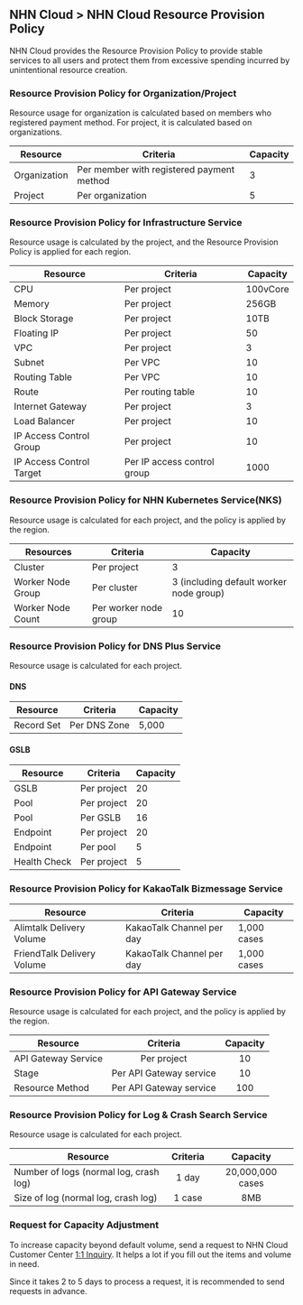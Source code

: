 ## NHN Cloud > NHN Cloud Resource Provision Policy 
NHN Cloud provides the Resource Provision Policy to provide stable services to all users and protect them from excessive spending incurred by unintentional resource creation. 

### Resource Provision Policy for Organization/Project 
Resource usage for organization is calculated based on members who registered payment method. For project, it is calculated based on organizations.  

|Resource | Criteria | Capacity | 
|----|----|----|
|Organization    | Per member with registered payment method |3|
|Project     | Per organization |5|

### Resource Provision Policy for Infrastructure Service  
Resource usage is calculated by the project, and the Resource Provision Policy is applied for each region. 

|Resource | Criteria | Capacity |
|----|----|----|
|CPU    | Per project |100vCore|
|Memory     | Per project |256GB|
|Block Storage| Per project |10TB|
|Floating IP | Per project |50|
|VPC | Per project |3|
|Subnet | Per VPC |10|
|Routing Table | Per VPC |10|
|Route | Per routing table |10|
|Internet Gateway | Per project    |3|
|Load Balancer | Per project |10|
|IP Access Control Group    | Per project |10|
|IP Access Control Target | Per IP access control group    |1000|

### Resource Provision Policy for NHN Kubernetes Service(NKS)  
Resource usage is calculated for each project, and the policy is applied by the region. 

|Resources | Criteria | Capacity | 
|----|----|----|
|Cluster	| Per project |3|
|Worker Node Group	 | Per cluster |3 (including default worker node group)|
|Worker Node Count	 | Per worker node group  |10|

### Resource Provision Policy for DNS Plus Service 
Resource usage is calculated for each project.

#### DNS
|Resource | Criteria | Capacity |
|----|----|----|
|Record Set    | Per DNS Zone |5,000|

#### GSLB
|Resource | Criteria | Capacity |
|----|----|----|
|GSLB    | Per project | 20|
|Pool    | Per project | 20 |
|Pool   | Per GSLB    | 16 |
|Endpoint | Per project | 20 |
|Endpoint| Per pool | 5 |
|Health Check    | Per project | 5 |

### Resource Provision Policy for KakaoTalk Bizmessage Service
| Resource | Criteria | Capacity |
| -------- | -------- | -------- |
| Alimtalk Delivery Volume | KakaoTalk Channel per day | 1,000 cases |
| FriendTalk Delivery Volume | KakaoTalk Channel per day | 1,000 cases |

### Resource Provision Policy for API Gateway Service
Resource usage is calculated for each project, and the policy is applied by the region.

| Resource | Criteria | Capacity |
| --- | :---: | :---: |
| API Gateway Service | Per project | 10 |
| Stage | Per API Gateway service | 10 |
| Resource Method | Per API Gateway service | 100 |

### Resource Provision Policy for Log & Crash Search Service
Resource usage is calculated for each project.

| Resource | Criteria | Capacity |
| --- | :---: | :---: |
| Number of logs (normal log, crash log) | 1 day | 20,000,000 cases |
| Size of log (normal log, crash log) | 1 case | 8MB |

### Request for Capacity Adjustment
To increase capacity beyond default volume, send a request to NHN Cloud Customer Center [1:1 Inquiry](https://www.toast.com/kr/support/inquiry). 
It helps a lot if you fill out the items and volume in need. 

Since it takes 2 to 5 days to process a request, it is recommended to send requests in advance.
